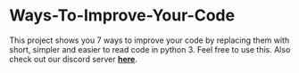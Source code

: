 # Ways-To-Improve-Your-Code
This project shows you 7 ways to improve your code by replacing them with short, simpler and easier to read code in python 3. Feel free to use this. Also check out our discord server **[here](https://discord.gg/vTrYsHg)**.
